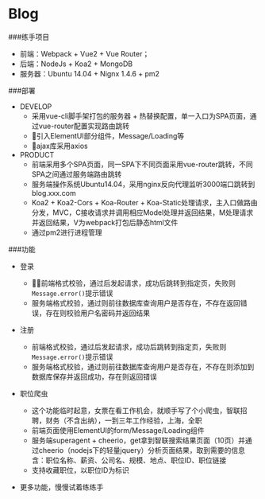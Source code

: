 # Blog

###练手项目

* 前端：Webpack + Vue2 + Vue Router；
* 后端：NodeJs + Koa2 + MongoDB
* 服务器：Ubuntu 14.04 + Nignx 1.4.6 + pm2

###部署
* DEVELOP
    * 采用vue-cli脚手架打包的服务器 + 热替换配置，单一入口为SPA页面，通过vue-router配置实现路由跳转
    * 引入ElementUI部分组件，Message/Loading等
    * ajax库采用axios
* PRODUCT
    * 前端采用多个SPA页面，同一SPA下不同页面采用vue-router跳转，不同SPA之间通过服务端路由跳转
    * 服务端操作系统Ubuntu14.04，采用nginx反向代理监听3000端口跳转到blog.xxx.com
    * Koa2 + Koa2-Cors + Koa-Router + Koa-Static处理请求，主入口做路由分发，MVC，C接收请求并调用相应Model处理并返回结果，M处理请求并返回结果，V为webpack打包后静态html文件
    * 通过pm2进行进程管理

###功能
* 登录
    * 前端格式校验，通过后发起请求，成功后跳转到指定页，失败则`Message.error()`提示错误
    * 服务端格式校验，通过则前往数据库查询用户是否存在，不存在返回错误，存在则校验用户名密码并返回结果
* 注册
    * 前端格式校验，通过后发起请求，成功后跳转到指定页，失败则`Message.error()`提示错误
    * 服务端格式校验，通过则前往数据库查询用户是否存在，不存在则添加到数据库保存并返回成功，存在则返回错误
* 职位爬虫
    * 这个功能临时起意，女票在看工作机会，就顺手写了个小爬虫，智联招聘，财务（不含出纳），一到三年工作经验，上海，全职
    * 前端页面使用ElementUI的form/Message/Loading组件
    * 服务端superagent + cheerio，get拿到智联搜索结果页面（10页）并通过cheerio（nodejs下的轻量jquery）分析页面结果，取到需要的信息含：职位名称、薪资、公司名、规模、地点、职位ID、职位链接
    * 支持收藏职位，以职位ID为标识

* 更多功能，慢慢试着练练手